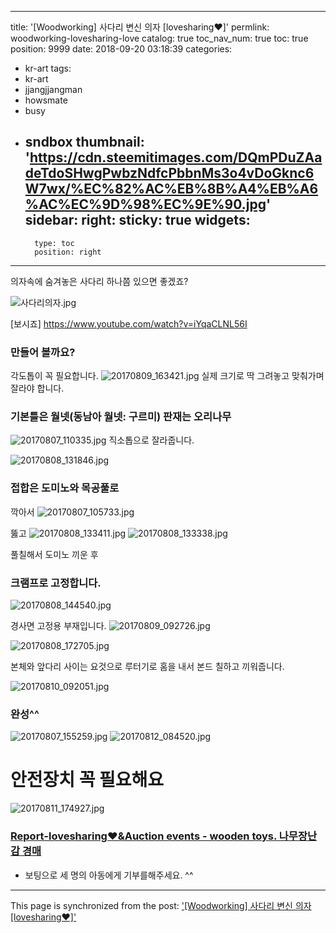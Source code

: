 
---
title: '[Woodworking] 사다리 변신 의자 [lovesharing♥]'
permlink: woodworking-lovesharing-love
catalog: true
toc_nav_num: true
toc: true
position: 9999
date: 2018-09-20 03:18:39
categories:
- kr-art
tags:
- kr-art
- jjangjjangman
- howsmate
- busy
- sndbox
thumbnail: 'https://cdn.steemitimages.com/DQmPDuZAadeTdoSHwgPwbzNdfcPbbnMs3o4vDoGknc6W7wx/%EC%82%AC%EB%8B%A4%EB%A6%AC%EC%9D%98%EC%9E%90.jpg'
sidebar:
    right:
        sticky: true
widgets:
    -
        type: toc
        position: right
---




의자속에 숨겨놓은 사다리 하나쯤 있으면 좋겠죠?

![사다리의자.jpg](https://cdn.steemitimages.com/DQmPDuZAadeTdoSHwgPwbzNdfcPbbnMs3o4vDoGknc6W7wx/%EC%82%AC%EB%8B%A4%EB%A6%AC%EC%9D%98%EC%9E%90.jpg)

[보시죠]
https://www.youtube.com/watch?v=iYqaCLNL56I

### 만들어 볼까요? 
각도톱이 꼭 필요합니다.
![20170809_163421.jpg](https://cdn.steemitimages.com/DQmYYborrXRPLkfU4FUVVS7JtPFtD84D4Lt597QJtr5dXbK/20170809_163421.jpg)
실제 크기로 딱 그려놓고 맞춰가며 잘라야 합니다.

### 기본틀은 월넷(동남아 월넷: 구르미) 판재는 오리나무

![20170807_110335.jpg](https://cdn.steemitimages.com/DQmSVNLmLosaK3HpifBMnhY8t87JndBDytink7bFLB7cv6f/20170807_110335.jpg)
직소톱으로 잘라줍니다.

![20170808_131846.jpg](https://cdn.steemitimages.com/DQmW4jZ2LxE1umsVAa87rChVukVnTrrYJ6mcZEQQBtcKUHR/20170808_131846.jpg)

### 접합은 도미노와 목공풀로
깍아서
![20170807_105733.jpg](https://cdn.steemitimages.com/DQmQsWnf9GE88kGd5qoARTwErJDAbbFyk5rVCB5b4wVtd5v/20170807_105733.jpg)

뚫고
![20170808_133411.jpg](https://cdn.steemitimages.com/DQmSwHnSRXea1TpSLWMnj3JPFpyjMJxGVbJNxzMPe6BTp7E/20170808_133411.jpg)
![20170808_133338.jpg](https://cdn.steemitimages.com/DQmWNi9KgpgBURTH7UKKSovPF8CgvyVDL8WnvgKmYW4h2ZU/20170808_133338.jpg)

풀칠해서 도미노 끼운 후

### 크램프로 고정합니다.
![20170808_144540.jpg](https://cdn.steemitimages.com/DQmcwpezadQUrnZEAY5hcYZiGKqP5pzNcZUh7sWfJnYAjEq/20170808_144540.jpg)

경사면 고정용 부재입니다. 
![20170809_092726.jpg](https://cdn.steemitimages.com/DQmbMwcN4cFpMKZErUED1fhEWDBjTgnju7tTyNMDxW836q3/20170809_092726.jpg)

![20170808_172705.jpg](https://cdn.steemitimages.com/DQmbHXJffY6xXf6EC5MzjjtvBKMVCpLPRrmcqXFqnxb2u3h/20170808_172705.jpg)

본체와 앞다리 사이는 요것으로 
루터기로 홈을 내서 본드 칠하고 끼워줍니다.

![20170810_092051.jpg](https://cdn.steemitimages.com/DQmNpd56LmzNVjqKJPB8QDBCBmhSsXdygH2o57n71sx1e1M/20170810_092051.jpg)

### 완성^^
![20170807_155259.jpg](https://cdn.steemitimages.com/DQmU7PLRVmUNVE4C79eaaS9vKfs5bDk89iPNwY5ggQv5rTs/20170807_155259.jpg)
![20170812_084520.jpg](https://cdn.steemitimages.com/DQmdasc6YoBrLAPW7QrCrcdBv6Y1wdLueDtkwKrGq16mCrD/20170812_084520.jpg)
# 안전장치 꼭 필요해요
![20170811_174927.jpg](https://cdn.steemitimages.com/DQmXYDHUtSoFqxd15tCpFLaKgZbdQujkqetrnkpHed4QmzW/20170811_174927.jpg)



### [Report-lovesharing♥&Auction events - wooden toys. 나무장난감 경매](https://steemit.com/busy/@raah/we-help-refugees-with-your-boat-lovesharing-love-and-auction-events)
 
*  보팅으로 세 명의 아동에게  기부를해주세요.  ^^

- - -

This page is synchronized from the post: ['[Woodworking] 사다리 변신 의자 [lovesharing♥]'](https://steemit.com/@raah/woodworking-lovesharing-love)
